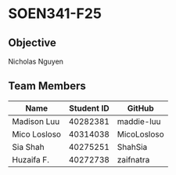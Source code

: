 # SOEN341-F25

## **Objective**

Nicholas Nguyen

## **Team Members**
| Name         | Student ID | GitHub        |
|--------------|------------|---------------|
| Madison Luu  | 40282381   | maddie-luu    |
| Mico Losloso | 40314038   | MicoLosloso   |
| Sia Shah     | 40275251   | ShahSia       |
| Huzaifa F.   | 40272738   | zaifnatra     |